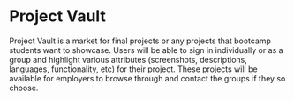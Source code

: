 # Project Vault

Project Vault is a market for final projects or any projects that bootcamp students want to showcase. Users will be able to sign in individually or as a group and highlight various attributes (screenshots, descriptions, languages, functionality, etc) for their project. These projects will be available for employers to browse through and contact the groups if they so choose. 

# 

